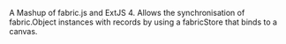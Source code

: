 A Mashup of fabric.js and ExtJS 4. Allows the synchronisation of fabric.Object instances with records by using a fabricStore that binds to a canvas.
